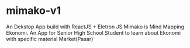 # mimako-v1
An Dekstop App build with ReactJS + Eletron JS Mimako is Mind Mapping Ekonomi. An App for Senior High School Student to learn about Ekonomi with specific material Market(Pasar)
